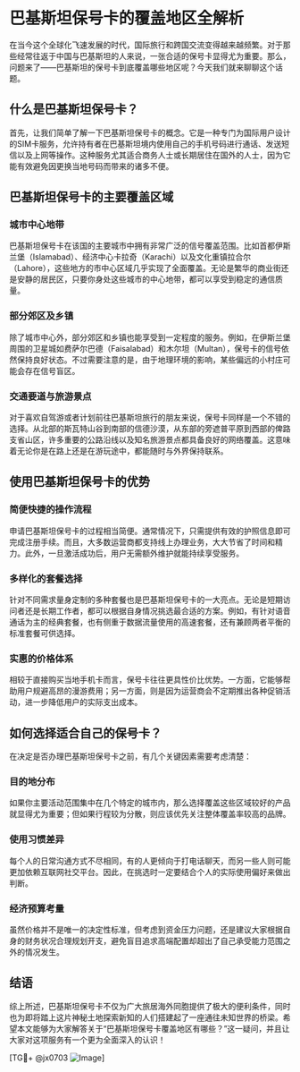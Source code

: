 # 巴基斯坦保号卡的覆盖地区全解析

在当今这个全球化飞速发展的时代，国际旅行和跨国交流变得越来越频繁。对于那些经常往返于中国与巴基斯坦的人来说，一张合适的保号卡显得尤为重要。那么，问题来了——巴基斯坦的保号卡到底覆盖哪些地区呢？今天我们就来聊聊这个话题。

## 什么是巴基斯坦保号卡？

首先，让我们简单了解一下巴基斯坦保号卡的概念。它是一种专门为国际用户设计的SIM卡服务，允许持有者在巴基斯坦境内使用自己的手机号码进行通话、发送短信以及上网等操作。这种服务尤其适合商务人士或长期居住在国外的人士，因为它能有效避免因更换当地号码而带来的诸多不便。

## 巴基斯坦保号卡的主要覆盖区域

### 城市中心地带

巴基斯坦保号卡在该国的主要城市中拥有非常广泛的信号覆盖范围。比如首都伊斯兰堡（Islamabad）、经济中心卡拉奇（Karachi）以及文化重镇拉合尔（Lahore），这些地方的市中心区域几乎实现了全面覆盖。无论是繁华的商业街还是安静的居民区，只要你身处这些城市的中心地带，都可以享受到稳定的通信质量。

### 部分郊区及乡镇

除了城市中心外，部分郊区和乡镇也能享受到一定程度的服务。例如，在伊斯兰堡周围的卫星城如费萨尔巴德（Faisalabad）和木尔坦（Multan），保号卡的信号依然保持良好状态。不过需要注意的是，由于地理环境的影响，某些偏远的小村庄可能会存在信号盲区。

### 交通要道与旅游景点

对于喜欢自驾游或者计划前往巴基斯坦旅行的朋友来说，保号卡同样是一个不错的选择。从北部的斯瓦特山谷到南部的信德沙漠，从东部的旁遮普平原到西部的俾路支省山区，许多重要的公路沿线以及知名旅游景点都具备良好的网络覆盖。这意味着无论你是在路上还是在游玩途中，都能随时与外界保持联系。

## 使用巴基斯坦保号卡的优势

### 简便快捷的操作流程

申请巴基斯坦保号卡的过程相当简便。通常情况下，只需提供有效的护照信息即可完成注册手续。而且，大多数运营商都支持线上办理业务，大大节省了时间和精力。此外，一旦激活成功后，用户无需额外维护就能持续享受服务。

### 多样化的套餐选择

针对不同需求量身定制的多种套餐也是巴基斯坦保号卡的一大亮点。无论是短期访问者还是长期工作者，都可以根据自身情况挑选最合适的方案。例如，有针对语音通话为主的经典套餐，也有侧重于数据流量使用的高速套餐，还有兼顾两者平衡的标准套餐可供选择。

### 实惠的价格体系

相较于直接购买当地手机卡而言，保号卡往往更具性价比优势。一方面，它能够帮助用户规避高昂的漫游费用；另一方面，则是因为运营商会不定期推出各种促销活动，进一步降低用户的实际支出成本。

## 如何选择适合自己的保号卡？

在决定是否办理巴基斯坦保号卡之前，有几个关键因素需要考虑清楚：

### 目的地分布

如果你主要活动范围集中在几个特定的城市内，那么选择覆盖这些区域较好的产品就显得尤为重要；但如果行程较为分散，则应该优先关注整体覆盖率较高的品牌。

### 使用习惯差异

每个人的日常沟通方式不尽相同，有的人更倾向于打电话聊天，而另一些人则可能更加依赖互联网社交平台。因此，在挑选时一定要结合个人的实际使用偏好来做出判断。

### 经济预算考量

虽然价格并不是唯一的决定性标准，但考虑到资金压力问题，还是建议大家根据自身的财务状况合理规划开支，避免盲目追求高端配置却超出了自己承受能力范围之外的情况发生。

## 结语

综上所述，巴基斯坦保号卡不仅为广大旅居海外同胞提供了极大的便利条件，同时也为即将踏上这片神秘土地探索新知的人们搭建起了一座通往未知世界的桥梁。希望本文能够为大家解答关于“巴基斯坦保号卡覆盖地区有哪些？”这一疑问，并且让大家对这项服务有一个更为全面深入的认识！

[TG💪+ @jx0703 ![Image](https://github.com/user-attachments/assets/dbca1d08-cadb-493c-b0ec-ad6f7a83f270)]